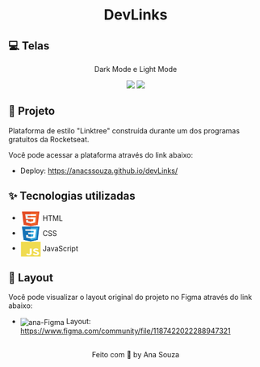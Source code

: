<h1 align="center"> DevLinks </h1>

<h2> 💻 Telas </h2> 

<div align="center">
<p> Dark Mode e Light Mode</p>
<img src='https://user-images.githubusercontent.com/89041008/209902003-4ae5a32d-f4c3-4021-9cef-bfe2f321a92e.png' width=48%/>
<img src="https://user-images.githubusercontent.com/89041008/209901922-263c7562-8bbd-4cb7-b3f3-a8873a36dc25.png" width=48%/>
</div>


<h2> 🚀 Projeto </h2>

Plataforma de estilo "Linktree" construída durante um dos programas gratuitos da Rocketseat.

Você pode acessar a plataforma através do link abaixo:

- Deploy: https://anacssouza.github.io/devLinks/


<h2> ✨ Tecnologias utilizadas </h2>

- <img align="center" alt="ana-HTML" height="30" width="40" src="https://raw.githubusercontent.com/devicons/devicon/master/icons/html5/html5-original.svg"> HTML
- <img align="center" alt="ana-CSS" height="30" width="40" src="https://raw.githubusercontent.com/devicons/devicon/master/icons/css3/css3-original.svg"> CSS
- <img align="center" alt="ana-Js" height="30" width="40" src="https://raw.githubusercontent.com/devicons/devicon/master/icons/javascript/javascript-plain.svg"> JavaScript

<h2> 🔖 Layout </h2>

Você pode visualizar o layout original do projeto no Figma através do link abaixo:

- <img align="center" alt="ana-Figma" height="30" width="40" src="https://cdn.jsdelivr.net/gh/devicons/devicon/icons/figma/figma-original.svg" /> Layout: https://www.figma.com/community/file/1187422022288947321

##

<p align="center">
  Feito com 💙 by Ana Souza
</p>
